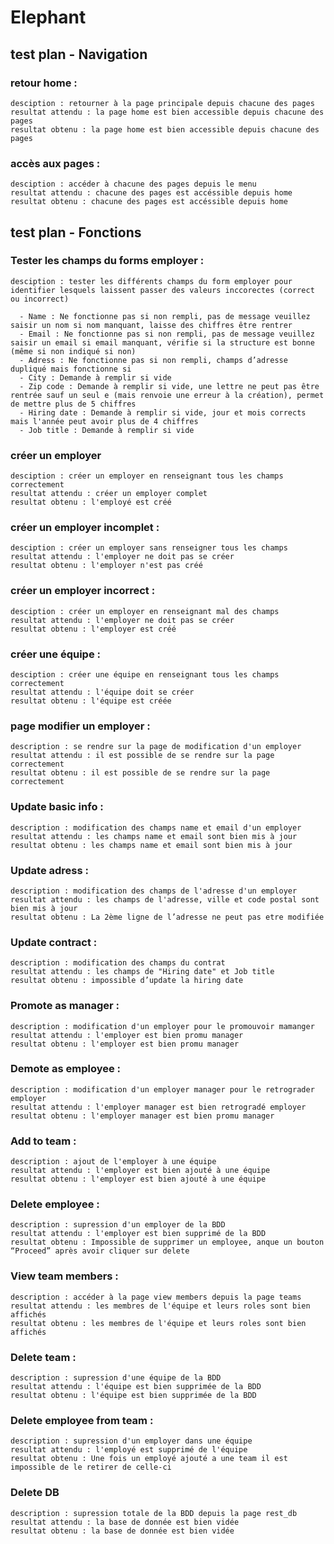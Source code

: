 # Elephant


## test plan - Navigation 
  ### retour home : 
    desciption : retourner à la page principale depuis chacune des pages
    resultat attendu : la page home est bien accessible depuis chacune des pages
    resultat obtenu : la page home est bien accessible depuis chacune des pages

  ### accès aux pages : 
    desciption : accéder à chacune des pages depuis le menu
    resultat attendu : chacune des pages est accéssible depuis home
    resultat obtenu : chacune des pages est accéssible depuis home

## test plan - Fonctions

  ### Tester les champs du forms employer :
    desciption : tester les différents champs du form employer pour identifier lesquels laissent passer des valeurs inccorectes (correct ou incorrect)

      - Name : Ne fonctionne pas si non rempli, pas de message veuillez saisir un nom si nom manquant, laisse des chiffres être rentrer
      - Email : Ne fonctionne pas si non rempli, pas de message veuillez saisir un email si email manquant, vérifie si la structure est bonne (même si non indiqué si non)
      - Adress : Ne fonctionne pas si non rempli, champs d’adresse dupliqué mais fonctionne si 
      - City : Demande à remplir si vide
      - Zip code : Demande à remplir si vide, une lettre ne peut pas être rentrée sauf un seul e (mais renvoie une erreur à la création), permet de mettre plus de 5 chiffres
      - Hiring date : Demande à remplir si vide, jour et mois corrects mais l'année peut avoir plus de 4 chiffres
      - Job title : Demande à remplir si vide

  ### créer un employer 
    desciption : créer un employer en renseignant tous les champs correctement 
    resultat attendu : créer un employer complet
    resultat obtenu : l'employé est créé

  ### créer un employer incomplet :  
    desciption : créer un employer sans renseigner tous les champs
    resultat attendu : l'employer ne doit pas se créer 
    resultat obtenu : l'employer n'est pas créé

  ### créer un employer incorrect :  
    desciption : créer un employer en renseignant mal des champs
    resultat attendu : l'employer ne doit pas se créer 
    resultat obtenu : l'employer est créé


  ### créer une équipe :  
    desciption : créer une équipe en renseignant tous les champs correctement
    resultat attendu : l'équipe doit se créer
    resultat obtenu : l'équipe est créée

  ### page modifier un employer :
    description : se rendre sur la page de modification d'un employer
    resultat attendu : il est possible de se rendre sur la page correctement
    resultat obtenu : il est possible de se rendre sur la page correctement

  ### Update basic info : 
    description : modification des champs name et email d'un employer
    resultat attendu : les champs name et email sont bien mis à jour
    resultat obtenu : les champs name et email sont bien mis à jour

  ### Update adress :
    description : modification des champs de l'adresse d'un employer
    resultat attendu : les champs de l'adresse, ville et code postal sont bien mis à jour
    resultat obtenu : La 2ème ligne de l’adresse ne peut pas etre modifiée

  ### Update contract :
    description : modification des champs du contrat
    resultat attendu : les champs de "Hiring date" et Job title
    resultat obtenu : impossible d’update la hiring date

  ### Promote as manager :
    description : modification d'un employer pour le promouvoir mamanger
    resultat attendu : l'employer est bien promu manager
    resultat obtenu : l'employer est bien promu manager

  ### Demote as employee :
    description : modification d'un employer manager pour le retrograder employer
    resultat attendu : l'employer manager est bien retrogradé employer
    resultat obtenu : l'employer manager est bien promu manager

  ### Add to team :
    description : ajout de l'employer à une équipe 
    resultat attendu : l'employer est bien ajouté à une équipe 
    resultat obtenu : l'employer est bien ajouté à une équipe 

  ### Delete employee :
    description : supression d'un employer de la BDD
    resultat attendu : l'employer est bien supprimé de la BDD
    resultat obtenu : Impossible de supprimer un employee, anque un bouton “Proceed” après avoir cliquer sur delete 

  ### View team members :
    description : accéder à la page view members depuis la page teams
    resultat attendu : les membres de l'équipe et leurs roles sont bien affichés
    resultat obtenu : les membres de l'équipe et leurs roles sont bien affichés

  ### Delete team :
    description : supression d'une équipe de la BDD 
    resultat attendu : l'équipe est bien supprimée de la BDD
    resultat obtenu : l'équipe est bien supprimée de la BDD

  ### Delete employee from team :
    description : supression d'un employer dans une équipe 
    resultat attendu : l'employé est supprimé de l'équipe 
    resultat obtenu : Une fois un employé ajouté a une team il est impossible de le retirer de celle-ci

  ### Delete DB
    description : supression totale de la BDD depuis la page rest_db
    resultat attendu : la base de donnée est bien vidée
    resultat obtenu : la base de donnée est bien vidée

    